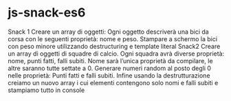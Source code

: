 # js-snack-es6
Snack 1 Creare un array di oggetti: Ogni oggetto descriverà una bici da corsa con le seguenti proprietà: nome e peso. Stampare a schermo la bici con peso minore utilizzando destructuring e template literal Snack2 Creare un array di oggetti di squadre di calcio. Ogni squadra avrà diverse proprietà: nome, punti fatti, falli subiti. Nome sarà l’unica proprietà da compilare, le altre saranno tutte settate a 0. Generare numeri random al posto degli 0 nelle proprietà: Punti fatti e falli subiti. Infine usando la destrutturazione creiamo un nuovo array i cui elementi contengono solo nomi e falli subiti e stampiamo tutto in console
